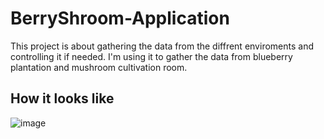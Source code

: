 # BerryShroom-Application
This project is about gathering the data from the diffrent enviroments and controlling it if needed. I'm using it to gather the data from blueberry plantation and mushroom cultivation room.

## How it looks like
![image](https://user-images.githubusercontent.com/77162184/177606929-e6978f9b-b584-4aad-98f8-5f89be15eb1e.png)

